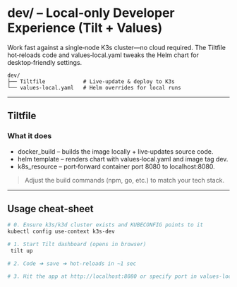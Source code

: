 # dev/ – Local‑only Developer Experience (Tilt + Values)

Work fast against a single‑node K3s cluster—no cloud required.  The Tiltfile hot‑reloads code and values‑local.yaml tweaks the Helm chart for desktop‑friendly settings.

```
dev/
├── Tiltfile            # Live‑update & deploy to K3s
└── values-local.yaml   # Helm overrides for local runs
```
---
## Tiltfile

### What it does

- docker_build – builds the image locally + live‑updates source code.
- helm template – renders chart with values‑local.yaml and image tag dev.
- k8s_resource – port‑forward container port 8080 to localhost:8080.

> Adjust the build commands (npm, go, etc.) to match your tech stack.

---
## Usage cheat‑sheet

```bash
# 0. Ensure k3s/k3d cluster exists and KUBECONFIG points to it
kubectl config use-context k3s-dev

# 1. Start Tilt dashboard (opens in browser)
 tilt up

# 2. Code ➜ save ➜ hot‑reloads in ~1 sec

# 3. Hit the app at http://localhost:8080 or specify port in values-local.yaml
```
